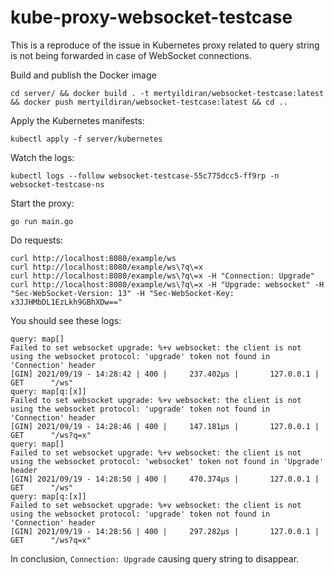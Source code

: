 # kube-proxy-websocket-testcase

This is a reproduce of the issue in Kubernetes proxy related to query string is not being forwarded in case of WebSocket connections.

Build and publish the Docker image

```
cd server/ && docker build . -t mertyildiran/websocket-testcase:latest && docker push mertyildiran/websocket-testcase:latest && cd ..
```

Apply the Kubernetes manifests:

```
kubectl apply -f server/kubernetes
```

Watch the logs:

```
kubectl logs --follow websocket-testcase-55c775dcc5-ff9rp -n websocket-testcase-ns
```

Start the proxy:

```
go run main.go
```

Do requests:

```
curl http://localhost:8080/example/ws
curl http://localhost:8080/example/ws\?q\=x
curl http://localhost:8080/example/ws\?q\=x -H "Connection: Upgrade"
curl http://localhost:8080/example/ws\?q\=x -H "Upgrade: websocket" -H "Sec-WebSocket-Version: 13" -H "Sec-WebSocket-Key: x3JJHMbDL1EzLkh9GBhXDw=="
```

You should see these logs:

```
query: map[]
Failed to set websocket upgrade: %+v websocket: the client is not using the websocket protocol: 'upgrade' token not found in 'Connection' header
[GIN] 2021/09/19 - 14:28:42 | 400 |     237.402µs |       127.0.0.1 | GET      "/ws"
query: map[q:[x]]
Failed to set websocket upgrade: %+v websocket: the client is not using the websocket protocol: 'upgrade' token not found in 'Connection' header
[GIN] 2021/09/19 - 14:28:46 | 400 |     147.181µs |       127.0.0.1 | GET      "/ws?q=x"
query: map[]
Failed to set websocket upgrade: %+v websocket: the client is not using the websocket protocol: 'websocket' token not found in 'Upgrade' header
[GIN] 2021/09/19 - 14:28:50 | 400 |     470.374µs |       127.0.0.1 | GET      "/ws"
query: map[q:[x]]
Failed to set websocket upgrade: %+v websocket: the client is not using the websocket protocol: 'upgrade' token not found in 'Connection' header
[GIN] 2021/09/19 - 14:28:56 | 400 |     297.282µs |       127.0.0.1 | GET      "/ws?q=x"
```

In conclusion, `Connection: Upgrade` causing query string to disappear.
